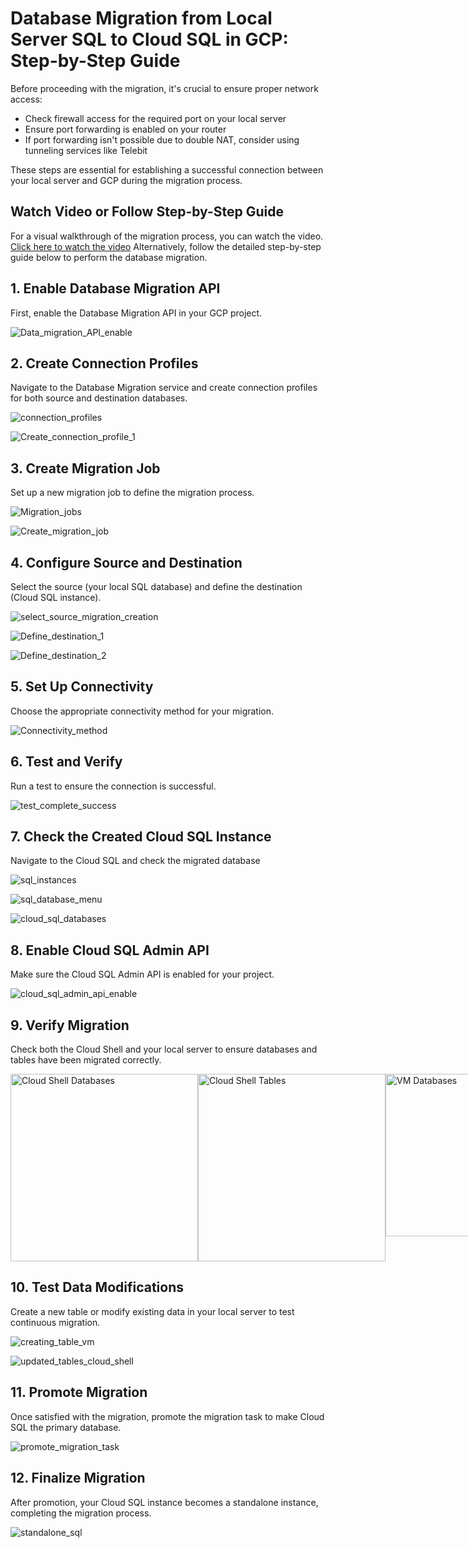 # Database Migration from Local Server SQL to Cloud SQL in GCP: Step-by-Step Guide

Before proceeding with the migration, it's crucial to ensure proper network access:

- Check firewall access for the required port on your local server
- Ensure port forwarding is enabled on your router
- If port forwarding isn't possible due to double NAT, consider using tunneling services like Telebit

These steps are essential for establishing a successful connection between your local server and GCP during the migration process.

## Watch Video or Follow Step-by-Step Guide

For a visual walkthrough of the migration process, you can watch the video. 
[Click here to watch the video](https://drive.google.com/file/d/14SdnitpHeSsXD7stzu4eYcwsMcUGfFXR/view?usp=sharing)
Alternatively, follow the detailed step-by-step guide below to perform the database migration.

## 1. Enable Database Migration API

First, enable the Database Migration API in your GCP project.

![Data_migration_API_enable](https://github.com/user-attachments/assets/2b891ef8-66fb-44d8-80bf-0c29e5bb190a)

## 2. Create Connection Profiles

Navigate to the Database Migration service and create connection profiles for both source and destination databases.

![connection_profiles](https://github.com/user-attachments/assets/a4e9d016-186d-4241-9d88-f0500704e37c)

![Create_connection_profile_1](https://github.com/user-attachments/assets/ada9c26d-f144-4425-92cc-707eaf592979)

## 3. Create Migration Job

Set up a new migration job to define the migration process.

![Migration_jobs](https://github.com/user-attachments/assets/ab434cb6-c9cd-4105-bb8e-2090e8df8507)

![Create_migration_job](https://github.com/user-attachments/assets/5bcb85bb-f015-44b3-97a9-7df053cb86f1)

## 4. Configure Source and Destination

Select the source (your local SQL database) and define the destination (Cloud SQL instance).

![select_source_migration_creation](https://github.com/user-attachments/assets/17a446ba-2e5b-402f-94e4-9a4278117902)

![Define_destination_1](https://github.com/user-attachments/assets/aba9e370-9de3-4d3a-9aa8-a7229b2aaa3a)

![Define_destination_2](https://github.com/user-attachments/assets/4e711b20-b089-4810-baed-06b2a45dfe45)

## 5. Set Up Connectivity

Choose the appropriate connectivity method for your migration.

![Connectivity_method](https://github.com/user-attachments/assets/5093768b-13e4-4242-8668-a0fbc368b493)

## 6. Test and Verify

Run a test to ensure the connection is successful.

![test_complete_success](https://github.com/user-attachments/assets/fb2025de-edd5-4f8d-ba0a-8a084da95b32)

## 7. Check the Created Cloud SQL Instance

Navigate to the Cloud SQL and check the migrated database

![sql_instances](https://github.com/user-attachments/assets/042068d8-c5f4-4f18-9bf0-0a694e1a361c)

![sql_database_menu](https://github.com/user-attachments/assets/4256e888-a030-4131-b006-24659e372a6c)

![cloud_sql_databases](https://github.com/user-attachments/assets/39c33550-f3da-40de-b080-c21c3b407895)

## 8. Enable Cloud SQL Admin API

Make sure the Cloud SQL Admin API is enabled for your project.

![cloud_sql_admin_api_enable](https://github.com/user-attachments/assets/e014caca-70c6-4f8d-baf3-f36e01525842)

## 9. Verify Migration

Check both the Cloud Shell and your local server to ensure databases and tables have been migrated correctly.

<div style="display: flex; justify-content: space-around;">
    <img src="https://github.com/user-attachments/assets/435a9fef-0827-4f68-821c-017e48049250" alt="Cloud Shell Databases" width="300"/>
    <img src="https://github.com/user-attachments/assets/847bc04b-c760-4844-9f6f-fcf78a150767" alt="Cloud Shell Tables" width="300"/>
    <img src="https://github.com/user-attachments/assets/fc554c84-ec98-413b-b36f-55cf21b6a5ea" alt="VM Databases" height="260" width="300"/>
    <img src="https://github.com/user-attachments/assets/e239e1ad-2641-427c-a1bf-703251527f37" alt="VM Tables" width="300"/>
</div>


## 10. Test Data Modifications

Create a new table or modify existing data in your local server to test continuous migration.

![creating_table_vm](https://github.com/user-attachments/assets/47dbcce5-aaee-4cad-8e35-0637ef21549a)

![updated_tables_cloud_shell](https://github.com/user-attachments/assets/f22d1ca6-0e4e-4bb4-8f30-64ff131dee9a)

## 11. Promote Migration

Once satisfied with the migration, promote the migration task to make Cloud SQL the primary database.

![promote_migration_task](https://github.com/user-attachments/assets/12c8d25c-630e-4fa2-b393-ec7314e43d5f)

## 12. Finalize Migration

After promotion, your Cloud SQL instance becomes a standalone instance, completing the migration process.

![standalone_sql](https://github.com/user-attachments/assets/cd05635b-81dd-469c-a19f-521fa26cacb8)
